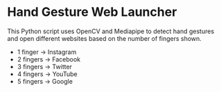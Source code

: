 # Hand Gesture Web Launcher

This Python script uses OpenCV and Mediapipe to detect hand gestures and open different websites based on the number of fingers shown.

- 1 finger → Instagram
- 2 fingers → Facebook
- 3 fingers → Twitter
- 4 fingers → YouTube
- 5 fingers → Google
